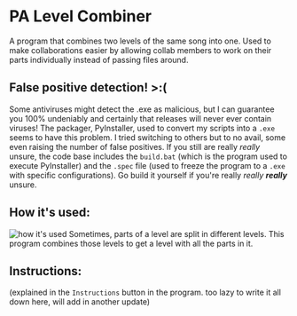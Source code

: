 # PA Level Combiner

A program that combines two levels of the same song into one.
Used to make collaborations easier by allowing collab members to work on their parts individually instead of passing files around.

## False positive detection! >:(
Some antiviruses might detect the .exe as malicious, but I can guarantee you 100% undeniably and certainly that releases will never ever contain viruses!
The packager, PyInstaller, used to convert my scripts into a `.exe` seems to have this problem. I tried switching to others but to no avail, some even raising the number of false positives.
If you still are really *really* unsure, the code base includes the `build.bat` (which is the program used to execute PyInstaller) and the `.spec` file (used to freeze the program to a `.exe` with specific configurations). Go build it yourself if you're really *really* ***really*** unsure.

## How it's used:
![how it's used](https://i.imgur.com/KNIO3u8.png)
Sometimes, parts of a level are split in different levels. This program combines those levels to get a level with all the parts in it.


## Instructions:
(explained in the `Instructions` button in the program. too lazy to write it all down here, will add in another update)
